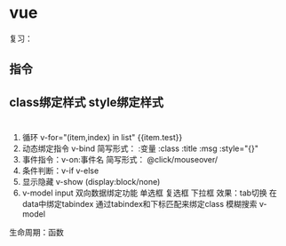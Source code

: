 <!--
 * @Description: In User Settings Edit
 * @Author: your name
 * @Date: 2019-10-10 21:11:38
 * @LastEditTime: 2019-10-10 21:14:09
 * @LastEditors: Please set LastEditors
 -->
# vue 

复习：
##  指令
## class绑定样式 style绑定样式

# 
  1. 循环 v-for="(item,index) in list"   {{item.test}}
  2. 动态绑定指令 v-bind  简写形式： :变量  :class :title  :msg  :style="{}"
  3. 事件指令：v-on:事件名   简写形式： @click/mouseover/
  4. 条件判断：v-if  v-else
  5. 显示隐藏 v-show  (display:block/none)
  6. v-model  input 双向数据绑定功能  单选框 复选框 下拉框
效果：tab切换
 在data中绑定tabindex 通过tabindex和下标匹配来绑定class
模糊搜索
 v-model

生命周期：函数